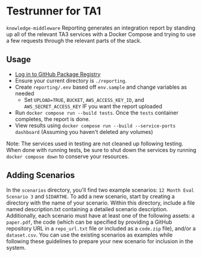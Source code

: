 # Testrunner for TA1
`knowledge-middleware` Reporting generates an integration report by
standing up all of the relevant TA3 services with a Docker Compose
and trying to use a few requests through the relevant parts of the stack.

## Usage
- [Log in to GitHub Package Registry](https://github.com/DARPA-ASKEM/orchestration/blob/main/CONTRIBUTING.md#login-to-registry)
- Ensure your current directory is `./reporting`.
- Create `reporting/.env` based off `env.sample` and change variables as needed
  - Set `UPLOAD=TRUE`, `BUCKET`, `AWS_ACCESS_KEY_ID`, and `AWS_SECRET_ACCESS_KEY` IF you want the report uploaded
- Run `docker compose run --build tests`. Once the `tests` container completes, the report is done.
- View results using `docker compose run --build --service-ports dashboard` (Assuming you haven't deleted any volumes)

Note: The services used in testing are not cleaned up following testing. When done with running tests,
be sure to shut down the services by running `docker compose down` to conserve your resources.

## Adding Scenarios
In the `scenarios` directory, you'll find two example scenarios: `12 Month Eval Scenario 3` and `SIDARTHE`. To add a new scenario, start by creating a directory with the name of your scenario. Within this directory, include a file named description.txt containing a detailed scenario description. Additionally, each scenario must have at least one of the following assets: a `paper.pdf`, the code (which can be specified by providing a GitHub repository URL in a `repo_url.txt` file or included as a `code.zip` file), and/or a `dataset.csv`. You can use the existing scenarios as examples while following these guidelines to prepare your new scenario for inclusion in the system.
